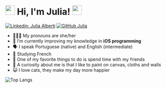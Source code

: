 <h1> <img src="https://i.pinimg.com/originals/85/f3/04/85f30475ae31ddc6060f1c22df750208.gif" width="30"> Hi, I'm Julia! <img src="https://i.pinimg.com/originals/84/fd/cc/84fdccb3db108da8d868f694277b1062.gif" width="30"></h1>

[![Linkedin: Julia Alberti](https://img.shields.io/badge/-juliaalbertimaia-blue?style=flat-square&logo=Linkedin&logoColor=white&link=https://www.linkedin.com/in/juliaalbertimaia/)](https://www.linkedin.com/in/juliaalbertimaia/)
[![GitHub Julia](https://img.shields.io/github/followers/juAlberti?label=follow&style=social)](https://github.com/juAlberti)

- 👩🏻‍🦰 My pronouns are she/her
- 🌱 I’m currently improving my knowledge in **iOS programming** 
- 🗣️ I speak Portuguese (native) and English (intermediate)
- 📖 Studying French
- 🍻 One of my favorite things to do is spend time with my friends
- 🎨 A curiosity about me is that I like to paint on canvas, cloths and walls
- 😺 I love cats, they make my day more happier

![Top Langs](https://github-readme-stats.vercel.app/api/top-langs/?username=juAlberti&layout=compact&theme=cobalt&hide_border=true)

